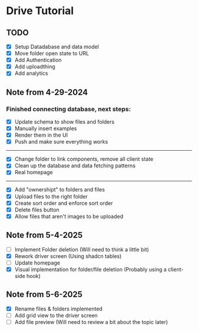 # Drive Tutorial

## TODO

- [x] Setup Datadabase and data model
- [x] Move folder open state to URL
- [x] Add Authentication
- [x] Add uploadthing
- [x] Add analytics

## Note from 4-29-2024

### Finished connecting database, next steps:

- [x] Update schema to show files and folders
- [x] Manually insert examples
- [x] Render them in the UI
- [x] Push and make sure everything works

---

- [x] Change folder to link components, remove all client state
- [x] Clean up the database and data fetching patterns
- [x] Real homepage

---

- [x] Add "ownershipt" to folders and files
- [x] Upload files to the right folder
- [x] Create sort order and enforce sort order
- [x] Delete files button
- [x] Allow files that aren't images to be uploaded

## Note from 5-4-2025

- [ ] Implement Folder deletion (Will need to think a little bit)
- [x] Rework driver screen (Using shadcn tables)
- [ ] Update homepage
- [x] Visual implementation for folder/file deletion (Probably using a client-side hook)

## Note from 5-6-2025

- [x] Rename files & folders implemented
- [ ] Add grid view to the driver screen
- [ ] Add file preview (Will need to review a bit about the topic later)
